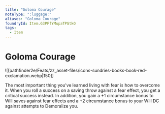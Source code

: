 ```yaml
---
title: "Goloma Courage"
noteType: ":luggage:"
aliases: "Goloma Courage"
foundryId: Item.G3PFfYMupaTPGtkO
tags:
  - Item
---
```


# Goloma Courage
![[pathfinder2e/Feats/zz_asset-files/icons-sundries-books-book-red-exclamation.webp|150]]

The most important thing you've learned living with fear is how to overcome it. When you roll a success on a saving throw against a fear effect, you get a critical success instead. In addition, you gain a +1 circumstance bonus to Will saves against fear effects and a +2 circumstance bonus to your Will DC against attempts to Demoralize you.
